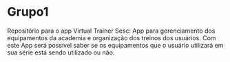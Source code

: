 Grupo1
======

Repositório para o app Virtual Trainer Sesc: App para gerenciamento dos equipamentos da academia e organização dos treinos dos usuários.
Com este App será possível saber se os equipamentos que o usuário utilizará em sua série está sendo utilizado ou não.
